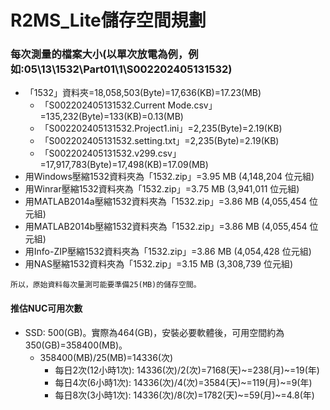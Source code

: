 # R2MS_Lite儲存空間規劃

### 每次測量的檔案大小(以單次放電為例，例如:05\13\1532\Part01\1\S002202405131532)
+ 「1532」資料夾=18,058,503(Byte)=17,636(KB)=17.23(MB)
  + 「S002202405131532.Current Mode.csv」=135,232(Byte)=133(KB)=0.13(MB)
  + 「S002202405131532.Project1.ini」=2,235(Byte)=2.19(KB)
  + 「S002202405131532.setting.txt」=2,235(Byte)=2.19(KB)
  + 「S002202405131532.v299.csv」=17,917,783(Byte)=17,498(KB)=17.09(MB)
+ 用Windows壓縮1532資料夾為「1532.zip」=3.95 MB (4,148,204 位元組)
+ 用Winrar壓縮1532資料夾為「1532.zip」=3.75 MB (3,941,011 位元組)
+ 用MATLAB2014a壓縮1532資料夾為「1532.zip」=3.86 MB (4,055,454 位元組)
+ 用MATLAB2014b壓縮1532資料夾為「1532.zip」=3.86 MB (4,055,454 位元組)
+ 用Info-ZIP壓縮1532資料夾為「1532.zip」=3.86 MB (4,054,428 位元組)
+ 用NAS壓縮1532資料夾為「1532.zip」=3.15 MB (3,308,739 位元組)
```
所以，原始資料每次量測可能要準備25(MB)的儲存空間。
```

#### 推估NUC可用次數
+ SSD: 500(GB)。實際為464(GB)，安裝必要軟體後，可用空間約為350(GB)=358400(MB)。
  + 358400(MB)/25(MB)=14336(次)
    + 每日2次(12小時1次): 14336(次)/2(次)=7168(天)~=238(月)~=19(年)
    + 每日4次(6小時1次): 14336(次)/4(次)=3584(天)~=119(月)~=9(年)
    + 每日8次(3小時1次): 14336(次)/8(次)=1782(天)~=59(月)~=4.8(年)

